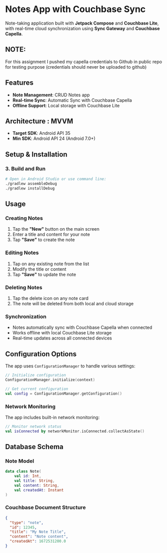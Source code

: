 # Notes App with Couchbase Sync

Note-taking application built with **Jetpack Compose** and **Couchbase Lite**, with real-time cloud synchronization using **Sync Gateway** and **Couchbase Capella**.

## NOTE:

For this assignment I pushed my capella credentials to Github in public repo for testing purpose (credentials should never be uploaded to github)

## Features

- **Note Management**: CRUD Notes app
- **Real-time Sync**: Automatic Sync with Couchbase Capella
- **Offline Support**: Local storage with Couchbase Lite

## Architecture : MVVM

- **Target SDK**: Android API 35
- **Min SDK**: Android API 24 (Android 7.0+)

## Setup & Installation

### 3. Build and Run

```bash
# Open in Android Studio or use command line:
./gradlew assembleDebug
./gradlew installDebug
```

## Usage

### Creating Notes

1. Tap the **"New"** button on the main screen
2. Enter a title and content for your note
3. Tap **"Save"** to create the note

### Editing Notes

1. Tap on any existing note from the list
2. Modify the title or content
3. Tap **"Save"** to update the note

### Deleting Notes

1. Tap the delete icon on any note card
2. The note will be deleted from both local and cloud storage

### Synchronization

- Notes automatically sync with Couchbase Capella when connected
- Works offline with local Couchbase Lite storage
- Real-time updates across all connected devices

## Configuration Options

The app uses `ConfigurationManager` to handle various settings:

```kotlin
// Initialize configuration
ConfigurationManager.initialize(context)

// Get current configuration
val config = ConfigurationManager.getConfiguration()
```

### Network Monitoring

The app includes built-in network monitoring:

```kotlin
// Monitor network status
val isConnected by networkMonitor.isConnected.collectAsState()
```

## Database Schema

### Note Model

```kotlin
data class Note(
    val id: Int,
    val title: String,
    val content: String,
    val createdAt: Instant
)
```

### Couchbase Document Structure

```json
{
  "type": "note",
  "id": 12345,
  "title": "My Note Title",
  "content": "Note content",
  "createdAt": 1672531200.0
}
```
